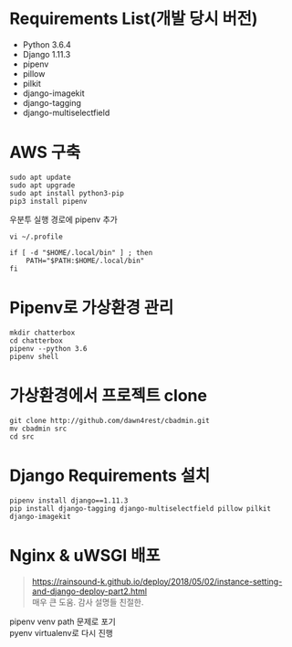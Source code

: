 # Requirements List(개발 당시 버전)
- Python 3.6.4
- Django 1.11.3
- pipenv
- pillow
- pilkit
- django-imagekit
- django-tagging
- django-multiselectfield

# AWS 구축
~~~
sudo apt update
sudo apt upgrade
sudo apt install python3-pip
pip3 install pipenv
~~~

우분투 실행 경로에 pipenv 추가
~~~
vi ~/.profile

if [ -d "$HOME/.local/bin" ] ; then
    PATH="$PATH:$HOME/.local/bin"
fi
~~~

# Pipenv로 가상환경 관리
~~~
mkdir chatterbox
cd chatterbox
pipenv --python 3.6
pipenv shell
~~~

# 가상환경에서 프로젝트 clone
~~~
git clone http://github.com/dawn4rest/cbadmin.git
mv cbadmin src
cd src
~~~

# Django Requirements 설치
~~~
pipenv install django==1.11.3
pip install django-tagging django-multiselectfield pillow pilkit django-imagekit  
~~~

# Nginx & uWSGI 배포
> https://rainsound-k.github.io/deploy/2018/05/02/instance-setting-and-django-deploy-part2.html  
> 매우 큰 도움. 감사 설명들 친절한.

pipenv venv path 문제로 포기  
pyenv virtualenv로 다시 진행  


